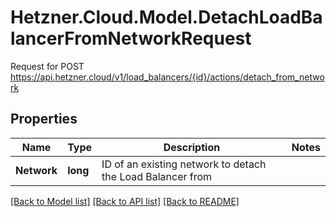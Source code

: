 # Hetzner.Cloud.Model.DetachLoadBalancerFromNetworkRequest
Request for POST https://api.hetzner.cloud/v1/load_balancers/{id}/actions/detach_from_network

## Properties

Name | Type | Description | Notes
------------ | ------------- | ------------- | -------------
**Network** | **long** | ID of an existing network to detach the Load Balancer from | 

[[Back to Model list]](../../README.md#documentation-for-models) [[Back to API list]](../../README.md#documentation-for-api-endpoints) [[Back to README]](../../README.md)

